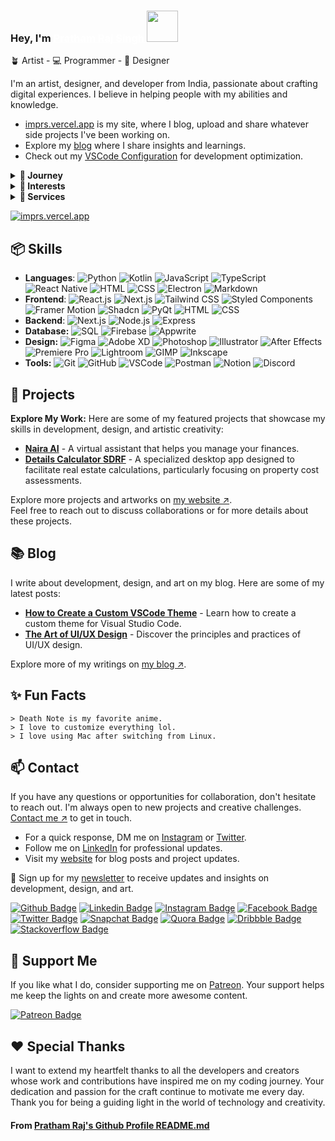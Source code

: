 ### Hey, I'm <a href="https://imprs.vercel.app/about" style="color: white;"> Pratham Raj Singh </a> <img src="https://media.giphy.com/media/mGcNjsfWAjY5AEZNw6/giphy.gif" width="50">

🪴 Artist - 💻 Programmer - 📐 Designer

I'm an artist, designer, and developer from India, passionate about crafting digital experiences. I believe in helping people with my abilities and knowledge.

- [imprs.vercel.app](https://imprs.vercel.app) is my site, where I blog, upload and share whatever side projects I've been working on.
- Explore my [blog](https://imprs.vercel.app/blog) where I share insights and learnings.
- Check out my [VSCode Configuration](https://github.com/itsprs/vscode-settings) for development optimization.

<details>
<summary><strong>👣 Journey</strong></summary>
<p style="padding-top: 12px;">
From a young age, inspired by my mother, I found solace in drawing and painting. My first drawing in the school magazine ignited a passion that led to numerous competitions and continual skill improvement. Alongside art, my curiosity for computers blossomed, starting with Python and evolving into creating clean, intuitive user interfaces influenced by industry giants like Google. My journey expanded to photo and video editing, blending artistic sensibilities with technical skills. Sports also play a significant role, instilling discipline and teamwork that enrich my approach to programming and design.

Continue reading more about my journey. [Read More](https://imprs.vercel.app/about)

</p>

</details>

<details>
<summary><strong>🌈 Interests</strong></summary>
<p style="padding-top: 12px;">
Here are some of my interests and hobbies:
<ul>
<li>🖌️ Design</li>
<li>🎨 Art</li>
<li>🎮 Gaming</li>
<li>📚 Reading</li>
<li>🎥 Movies</li>
<li>🎵 Music</li>
<li>🏸 Badminton</li>
</ul>
</p>
</details>

<details style="margin-bottom: 12px;">
<summary><strong>💼 Services</strong></summary>
<p style="padding-top: 12px;">
I offer a diverse range of services to meet a variety of needs, including:
<ul>
<li>🎨 Commission Artwork</li>
<li>📐 Graphic Design</li>
<li>🖌️ UI/UX Design</li>
<li>💻 Web Development</li>
<li>📱 App Development</li>
<li>📸 Photo Editing</li>
<li>🎥 Video Editing</li>
</ul>
</p>
</details>

[![imprs.vercel.app](https://img.shields.io/badge/-IMPRS.VERCEL.APP-000000?style=for-the-badge&logo=react&logoColor=white)](https://imprs.vercel.app/)

## 📦 Skills

- **Languages**: ![Python](https://img.shields.io/badge/-Python-000000?style=flat-square&logo=python&logoColor=white) ![Kotlin](https://img.shields.io/badge/-Kotlin-000000?style=flat-square&logo=kotlin&logoColor=white) ![JavaScript](https://img.shields.io/badge/-JavaScript-000000?style=flat-square&logo=javascript&logoColor=white) ![TypeScript](https://img.shields.io/badge/-TypeScript-000000?style=flat-square&logo=typescript&logoColor=white) ![React Native](https://img.shields.io/badge/-React%20Native-000000?style=flat-square&logo=react&logoColor=white) ![HTML](https://img.shields.io/badge/-HTML-000000?style=flat-square&logo=html5&logoColor=white) ![CSS](https://img.shields.io/badge/-CSS-000000?style=flat-square&logo=css3&logoColor=white) ![Electron](https://img.shields.io/badge/-Electron-000000?style=flat-square&logo=electron&logoColor=white) ![Markdown](https://img.shields.io/badge/-Markdown-000000?style=flat-square&logo=markdown&logoColor=white)
- **Frontend**: ![React.js](https://img.shields.io/badge/-React.js-000000?style=flat-square&logo=react&logoColor=white) ![Next.js](https://img.shields.io/badge/-Next.js-000000?style=flat-square&logo=next.js&logoColor=white) ![Tailwind CSS](https://img.shields.io/badge/-Tailwind%20CSS-000000?style=flat-square&logo=tailwind-css&logoColor=white) ![Styled Components](https://img.shields.io/badge/-Styled%20Components-000000?style=flat-square&logo=styled-components&logoColor=white) ![Framer Motion](https://img.shields.io/badge/-Framer%20Motion-000000?style=flat-square&logo=framer&logoColor=white) ![Shadcn](https://img.shields.io/badge/-Shadcn-000000?style=flat-square&logo=shadcn&logoColor=white) ![PyQt](https://img.shields.io/badge/-PyQt-000000?style=flat-square&logo=python&logoColor=white) ![HTML](https://img.shields.io/badge/-HTML-000000?style=flat-square&logo=html5&logoColor=white) ![CSS](https://img.shields.io/badge/-CSS-000000?style=flat-square&logo=css3&logoColor=white)
- **Backend**: ![Next.js](https://img.shields.io/badge/-Next.js-000000?style=flat-square&logo=next.js&logoColor=white) ![Node.js](https://img.shields.io/badge/-Node.js-000000?style=flat-square&logo=node.js&logoColor=white) ![Express](https://img.shields.io/badge/-Express-000000?style=flat-square&logo=express&logoColor=white)
- **Database:** ![SQL](https://img.shields.io/badge/-SQL-000000?style=flat-square&logo=mysql&logoColor=white) ![Firebase](https://img.shields.io/badge/-Firebase-000000?style=flat-square&logo=firebase&logoColor=white) ![Appwrite](https://img.shields.io/badge/-Appwrite-000000?style=flat-square&logo=appwrite&logoColor=white)
- **Design:** ![Figma](https://img.shields.io/badge/-Figma-000000?style=flat-square&logo=figma&logoColor=white) ![Adobe XD](https://img.shields.io/badge/-Adobe%20XD-000000?style=flat-square&logo=adobe-xd&logoColor=white) ![Photoshop](https://img.shields.io/badge/-Photoshop-000000?style=flat-square&logo=adobe-photoshop&logoColor=white) ![Illustrator](https://img.shields.io/badge/-Illustrator-000000?style=flat-square&logo=adobe-illustrator&logoColor=white) ![After Effects](https://img.shields.io/badge/-After%20Effects-000000?style=flat-square&logo=adobe-after-effects&logoColor=white) ![Premiere Pro](https://img.shields.io/badge/-Premiere%20Pro-000000?style=flat-square&logo=adobe-premiere-pro&logoColor=white) ![Lightroom](https://img.shields.io/badge/-Lightroom-000000?style=flat-square&logo=adobe-lightroom&logoColor=white) ![GIMP](https://img.shields.io/badge/-GIMP-000000?style=flat-square&logo=gimp&logoColor=white) ![Inkscape](https://img.shields.io/badge/-Inkscape-000000?style=flat-square&logo=inkscape&logoColor=white)
- **Tools:** ![Git](https://img.shields.io/badge/-Git-000000?style=flat-square&logo=git&logoColor=white) ![GitHub](https://img.shields.io/badge/-GitHub-000000?style=flat-square&logo=github&logoColor=white) ![VSCode](https://img.shields.io/badge/-VSCode-000000?style=flat-square&logo=visual-studio-code&logoColor=white) ![Postman](https://img.shields.io/badge/-Postman-000000?style=flat-square&logo=postman&logoColor=white) ![Notion](https://img.shields.io/badge/-Notion-000000?style=flat-square&logo=notion&logoColor=white) ![Discord](https://img.shields.io/badge/-Discord-000000?style=flat-square&logo=discord&logoColor=white)

## 🎁 Projects

**Explore My Work:**
Here are some of my featured projects that showcase my skills in development, design, and artistic creativity:

- **[Naira AI](https://imprs.vercel.app/projects/naira-ai)** - A virtual assistant that helps you manage your finances.
- **[Details Calculator SDRF](https://imprs.vercel.app/projects/details-calculator-sdrf)** - A specialized desktop app designed to facilitate real estate calculations, particularly focusing on property cost assessments.

Explore more projects and artworks on [my website ↗](https://imprs.vercel.app/projects).<br>
Feel free to reach out to discuss collaborations or for more details about these projects.

## 📚 Blog

I write about development, design, and art on my blog. Here are some of my latest posts:

- **[How to Create a Custom VSCode Theme](https://imprs.vercel.app/blog/how-to-create-a-custom-vscode-theme)** - Learn how to create a custom theme for Visual Studio Code.
- **[The Art of UI/UX Design](https://imprs.vercel.app/blog/the-art-of-ui-ux-design)** - Discover the principles and practices of UI/UX design.

Explore more of my writings on [my blog ↗](https://imprs.vercel.app/blog).

## ✨ Fun Facts

```
> Death Note is my favorite anime.
> I love to customize everything lol.
> I love using Mac after switching from Linux.
```

## 📫 Contact

If you have any questions or opportunities for collaboration, don't hesitate to reach out. I'm always open to new projects and creative challenges. [Contact me ↗](https://imprs.vercel.app/contact) to get in touch.

- For a quick response, DM me on [Instagram](https://instagram.com/im.prs7) or [Twitter](https://x.com/im_prs7).
- Follow me on [LinkedIn](https://www.linkedin.com/in/imprathamraj/) for professional updates.
- Visit my [website](https://imprs.vercel.app) for blog posts and project updates.

💌 Sign up for my [newsletter](https://imprs.vercel.app#newsletter) to receive updates and insights on development, design, and art.

[![Github Badge](https://img.shields.io/badge/-itsprs-blue?style=social&logo=Github&link=https://github.com/itsprs)](https://github.com/itsprs)
[![Linkedin Badge](https://img.shields.io/badge/-imprathamraj-blue?style=social&logo=Linkedin&logoColor=blue&link=https://www.linkedin.com/in/imprathamraj/)](https://www.linkedin.com/in/imprathamraj/)
[![Instagram Badge](https://img.shields.io/badge/-im.prs7-blue?style=social&logo=Instagram&link=https://www.instagram.com/im.prs7/)](https://www.instagram.com/im.prs7/) [![Facebook Badge](https://img.shields.io/badge/-imprs-blue?style=social&logo=Facebook&link=https://facebook.com/imprs)](https://facebook.com/imprs)
[![Twitter Badge](https://img.shields.io/badge/-im_prs7-blue?style=social&logo=Twitter&link=https://twitter.com/im_prs7)](https://twitter.com/im_prs7) [![Snapchat Badge](https://img.shields.io/badge/-im.prs7-blue?style=social&logo=Snapchat&link=https://snapchat.com/add/imprs)](https://snapchat.com/add/im.prs7) [![Quora Badge](https://img.shields.io/badge/-PrathamRajSingh4-blue?style=social&logo=Quora&link=https://www.quora.com/profile/Pratham-Raj-Singh-4)](https://www.quora.com/profile/Pratham-Raj-Singh-4)
[![Dribbble Badge](https://img.shields.io/badge/-imprs-blue?style=social&logo=Dribbble&link=https://dribbble.com/imprs)](https://dribbble.com/imprs) [![Stackoverflow Badge](https://img.shields.io/badge/-imprs-blue?style=social&logo=Stackoverflow&link=https://stackoverflow.com/users/14980970/imprs)](https://stackoverflow.com/users/14980970/imprs)

## 🚀 Support Me

If you like what I do, consider supporting me on [Patreon](https://patreon.com/imprs). Your support helps me keep the lights on and create more awesome content.

[![Patreon Badge](https://img.shields.io/badge/-imprs-blue?style=social&logo=Patreon&link=https://patreon.com/imprs)](https://patreon.com/imprs)

## ❤️ Special Thanks

I want to extend my heartfelt thanks to all the developers and creators whose work and contributions have inspired me on my coding journey. Your dedication and passion for the craft continue to motivate me every day. Thank you for being a guiding light in the world of technology and creativity.

<h4>From <a href="https://github.com/itsprs/itsprs">Pratham Raj's Github Profile README.md</a></h4>
